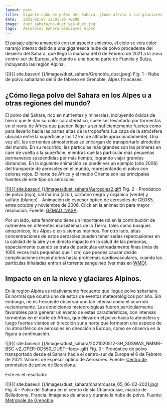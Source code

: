 ```yaml
---
layout: post
title:  Gigante nube de polvo del Sahara, ¿Cómo afecta a los glaciares Alpinos?
date:   2021-02-07 12:01:05 +0200
image:  dust_sahara/no-dust_yes-dust.jpg
tags:   Aerosoles Sahara Glaciares Alpes
---
```


El paisaje alpino amaneció con un aspecto siniestro, el cielo se veía color naranjo intenso debido a una gigantesca nube de polvo procedente del desierto del Sahara, que llegó la mañana del 6 de Febrero de 2021 a la zona centro-sur de Europa, afectando a una buena parte de Francia y Suiza, incluyendo las región Alpina.

![]({{ site.baseurl }}/images/dust_sahara/Grenoble_dust.jpeg) Fig. 1 - Nube de polvo sahariano del 6 de febrero en Grenoble, Alpes franceses.

## ¿Cómo llega polvo del Sahara en los Alpes u a otras regiones del mundo?

El polvo del Sahara, rico en nutrientes y minerales, incluyendo óxidos de hierro que le dan su color característico, suele ser levantado por tormentas en el norte de África que pueden llegar a ser suficientemente fuertes como para llevarlo hacia las partes altas de la tropósfera (La capa de la atmósfera ubicada entre la superficie y los 12 km de altitude aproximadamente). Una vez allí, las corrientes atmosféricas se encargan de transportarlo alrededor del mundo. En su recurrido, las partículas más grandes son las primeras en caer de vuelta a la superficie, mientras que las partícular más pequeñas permaneces suspendidas por más tiempo, logrando viajar grandes distancias. En la siguiente animación se puede ver un ejemplo (año 2006) del transporte de aerosoles en el mundo, representando el polvo con colores rojos. El norte de África y el medio Oriente son las principales fuentes de este tipo de aerosoles. 

[![]({{ site.baseurl }}/images/dust_sahara/Aerosoles2.gif)](https://gmao.gsfc.nasa.gov/research/aerosol/modeling/nr1_movie/aerosols_geos5.mp4 "Aerosoles") Fig. 2 - Pronóstico de polvo (rojo), sal marina (azul), carbono negro y orgánico (verde) y sulfato (blanco) - Animación de espesor óptico de aerosoles de GEOS5, entre octubre y noviembre de 2006. Click en la animación para mayor resolución. Fuente: [GEMAO, NASA](https://gmao.gsfc.nasa.gov/research/aerosol/modeling/nr1_movie/).

Por un lado, este fenómeno tiene un importante rol en la contribución de nutrientes en diferentes ecosistemas de la Tierra, tales como bosques amazónicos, los Alpes o en sistemas marinos. Por otro lado, altas concentraciones de estos aerosoles pueden tener serias repercusiones en la calidad de la aire y un directo impacto en la salud de las personas, especialmente cuando se trata de partículas extreadamente finas (más de 1000 veces más pequeñas que 1 cm) que puedes causar desde complicaciones respiratorios hasta problemas cardiovasculares, cuando las partículas inhaladas entran al torrente sanguineo (ver más en [WMO](https://public.wmo.int/en/our-mandate/focus-areas/environment/SDS)).

## Impacto en en la nieve y glaciares Alpinos.

En la región Alpina es relativamente frecuente que llegue polvo sahariano. Es normal que ocurra uno de estos de eventos meteorológicos por año. Sin embargo, no es frecuente observar uno tan intenso como el ocurrido recientemente. Las condiciones meteorologicas fueron particularmente favorables para generar un evento de estas características, con intensas tormentas en el norte de África, que elevaron el polvo hacia la atmósfera y luego fuertes vientos en dirección sur a norte que formaron una especie de río atmosférico de aerosoles en dirección a Europa, como se observa en la figura a continuación.

![]({{ site.baseurl }}/images/dust_sahara/2021020512-3H_SDSWAS_NMMB-BSC-v2_OPER-OD550_DUST--loop-.gif) Fig. 3 - Pronóstico de polvo transportado desde el Sahara hacia el centro-sur de Europa el 6 de Febrero de 2021. Valores de Espesor óptico de Aerosores. Fuente: [Centro de pronóstico de polvo de Barcelona](https://www.dust.aemet.es).

Este es el resultado:

![]({{ site.baseurl }}/images/dust_sahara/chamrousse_05_06-02-2021.jpg) Fig. 4 - Polvo del Sahara en el centro de ski Chamrousse, macizo de Belledonne, Francia. Imágenes de antes y durante la nube de polvo. Fuente: [Metropole de Grenoble](https://www.grenoblealpesmetropole.fr/159-webcams.htm).
